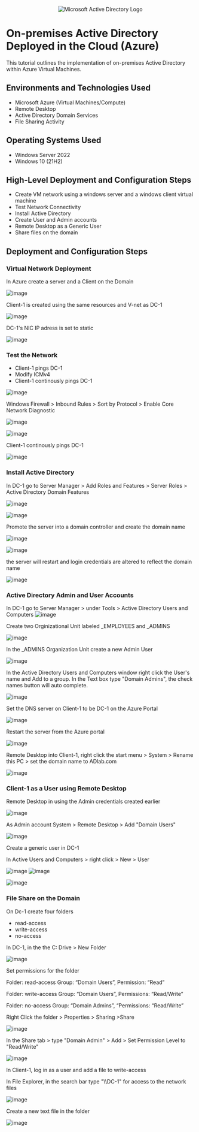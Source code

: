 <p align="center">
<img src="https://i.imgur.com/pU5A58S.png" alt="Microsoft Active Directory Logo"/>
</p>

<h1>On-premises Active Directory Deployed in the Cloud (Azure)</h1>
This tutorial outlines the implementation of on-premises Active Directory within Azure Virtual Machines.<br />


<h2>Environments and Technologies Used</h2>

- Microsoft Azure (Virtual Machines/Compute)
- Remote Desktop
- Active Directory Domain Services
- File Sharing Activity


<h2>Operating Systems Used </h2>

- Windows Server 2022
- Windows 10 (21H2)

<h2>High-Level Deployment and Configuration Steps</h2>

- Create VM network using a windows server and a windows client virtual machine
- Test Network Connectivity
- Install Active Directory
- Create User and Admin accounts
- Remote Desktop as a Generic User
- Share files on the domain

<h2>Deployment and Configuration Steps</h2>

<h3>Virtual Network Deployment</h3>

<p>In Azure create a server and a Client on the Domain</p>

![image](https://github.com/YArroliga/Active-DirectoryVM/assets/139689160/f85faa60-b043-428a-9a71-7cddb74eee7d)


<p>Client-1 is created using the same resources and V-net as DC-1</p>

![image](https://github.com/YArroliga/Active-DirectoryVM/assets/139689160/4f00484c-0b1c-41ec-a6d4-7d00e0ab836b)


<p> DC-1's NIC IP adress is set to static</p>

![image](https://github.com/YArroliga/Active-DirectoryVM/assets/139689160/b17b89d1-505f-4409-b108-0a22ed2c7c59)

<h3>Test the Network</h3>

- Client-1 pings DC-1
- Modify ICMv4
- Client-1 continously pings DC-1  

![image](https://github.com/YArroliga/Active-DirectoryVM/assets/139689160/f92664ec-0ad0-49dc-a444-d80cab1f0473)

<p>Windows Firewall > Inbound Rules > Sort by Protocol > Enable Core Network Diagnostic</p>

![image](https://github.com/YArroliga/Active-DirectoryVM/assets/139689160/ca9892d2-718e-4240-9d18-3259d052e2b4)


![image](https://github.com/YArroliga/Active-DirectoryVM/assets/139689160/3b503c7f-4214-400a-b1b2-c23b850c36bb)

<p> Client-1 continously pings DC-1</p>

![image](https://github.com/YArroliga/Active-DirectoryVM/assets/139689160/ec75cc67-e02e-47f9-959a-675003b09879)

<h3>Install Active Directory</h3>

In DC-1 go to Server Manager > Add Roles and Features > Server Roles > Active Directory Domain Features

![image](https://github.com/YArroliga/Active-DirectoryVM/assets/139689160/5065fe35-c34a-4482-80c7-3c930c486b88)

![image](https://github.com/YArroliga/Active-DirectoryVM/assets/139689160/f8e65568-a788-4f64-87aa-75798a772dd1)

<p>Promote the server into a domain controller and create the domain name</p>

![image](https://github.com/YArroliga/Active-DirectoryVM/assets/139689160/2d26c561-a7e2-4743-8a91-33840c58e187)

![image](https://github.com/YArroliga/Active-DirectoryVM/assets/139689160/f6b7d601-e0b3-4976-95af-68b42ef8a16a)

<p>the server will restart and login credentials are altered to reflect the domain name</p>

![image](https://github.com/YArroliga/Active-DirectoryVM/assets/139689160/3d6f670f-d478-425b-a9ca-cd99a95a6a01)


<h3>Active Directory Admin and User Accounts</h3>

In DC-1 go to Server Manager > under Tools > Active Directory Users and Computers
![image](https://github.com/YArroliga/Active-DirectoryVM/assets/139689160/69f9f07b-673e-4a4a-a55d-371876294daf)

<p>Create two Orginizational Unit labeled _EMPLOYEES and _ADMINS</p>

![image](https://github.com/YArroliga/Active-DirectoryVM/assets/139689160/2f7cadb3-f185-4f4a-8b6e-31a8bdedb506)

<p> In the _ADMINS Organization Unit create a new Admin User </p>

![image](https://github.com/YArroliga/Active-DirectoryVM/assets/139689160/9bc5d7b1-7911-4cc9-a600-f9d215b78ae2)

<p> In the Active Directory Users and Computers window right click the User's name and Add to a group. In the Text box type "Domain Admins", the check names button will auto complete.</p> 

  ![image](https://github.com/YArroliga/Active-DirectoryVM/assets/139689160/5d0fc6f1-b8e2-4b57-961e-e11857a50cb4)

  <p>Set the DNS server on Client-1 to be DC-1 on the Azure Portal </p>

  ![image](https://github.com/YArroliga/Active-DirectoryVM/assets/139689160/9d034afb-3789-4c38-9de4-917e4346411e)

<p>Restart the server from the Azure portal</p>

![image](https://github.com/YArroliga/Active-DirectoryVM/assets/139689160/6236bd5b-7bbd-4856-9e80-0a28f70254a3)

<p>Remote Desktop into Client-1, right click the start menu > System > Rename this PC > set the domain name to ADlab.com </p>

![image](https://github.com/YArroliga/Active-DirectoryVM/assets/139689160/dc407c9f-e721-44d9-8610-3c5a564aff9a)


<h3>Client-1 as a User using Remote Desktop</h3>

<p> Remote Desktop in using the Admin credentials created earlier</p>

![image](https://github.com/YArroliga/Active-DirectoryVM/assets/139689160/43f5518e-99f9-4a06-8de3-9e37ed3af567)

<p>As Admin account System > Remote Desktop > Add "Domain Users" </p> 

![image](https://github.com/YArroliga/Active-DirectoryVM/assets/139689160/cff0fad4-fec1-4c9e-8f9c-63994f1f8758)

<p>Create a generic user in DC-1 </p>
<p>In Active Users and Computers > right click > New > User</p>

![image](https://github.com/YArroliga/Active-DirectoryVM/assets/139689160/f009b259-6111-4057-97b5-54e60fa8eed0)
![image](https://github.com/YArroliga/Active-DirectoryVM/assets/139689160/cef8934b-f22b-4917-a19b-92cf5ea8bed9)
<p></p>

![image](https://github.com/YArroliga/Active-DirectoryVM/assets/139689160/5f0abe44-4140-4ebe-a022-aebe8f7c92b3)

<h3> File Share on the Domain</h3>

<p>On Dc-1 create four folders</p>

- read-access
- write-access
- no-access

<p>In DC-1, in the the C: Drive > New Folder </p>
  
![image](https://github.com/YArroliga/Active-DirectoryVM/assets/139689160/467e3f29-4ba0-4b15-8107-f20004200b1b)

<p>Set permissions for the folder</p>

<p>Folder: read-access Group: “Domain Users”, Permission: “Read”</p>
<p>Folder: write-access Group: “Domain Users”, Permissions: “Read/Write”</p>
<p>Folder: no-access Group: “Domain Admins”, “Permissions: “Read/Write”</p>

<p>Right Click the folder > Properties > Sharing >Share</p>

![image](https://github.com/YArroliga/Active-DirectoryVM/assets/139689160/2182e14c-c273-4327-83eb-e8de2e10a920)

In the Share tab > type "Domain Admin" > Add > Set Permission Level to "Read/Write"

![image](https://github.com/YArroliga/Active-DirectoryVM/assets/139689160/871f6dd8-aa23-4754-96e2-4a5d246b108c)

<p> In Client-1, log in as a user and add a file to write-access</p>
<p>In File Explorer, in the search bar type "\\DC-1" for access to the network files </p>

![image](https://github.com/YArroliga/Active-DirectoryVM/assets/139689160/7d059f30-87e4-4f7f-925f-570600c2cbed)

<p>Create a new text file in the folder</p>

![image](https://github.com/YArroliga/Active-DirectoryVM/assets/139689160/031afacf-a654-44e8-941e-7f87dc96d821)










